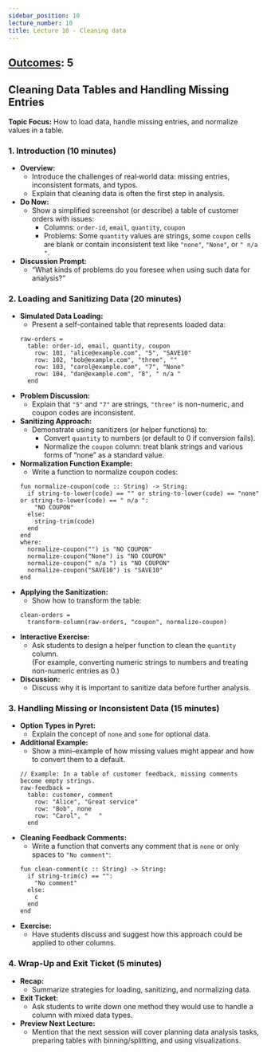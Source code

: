 ```yaml
---
sidebar_position: 10
lecture_number: 10
title: Lecture 10 - Cleaning data
---
```


## [Outcomes](@/home/outcomes.md): 5


## Cleaning Data Tables and Handling Missing Entries

**Topic Focus:** How to load data, handle missing entries, and normalize values in a table.

### 1. Introduction (10 minutes)
- **Overview:**  
  - Introduce the challenges of real‑world data: missing entries, inconsistent formats, and typos.
  - Explain that cleaning data is often the first step in analysis.
- **Do Now:**  
  - Show a simplified screenshot (or describe) a table of customer orders with issues:
    - Columns: `order-id`, `email`, `quantity`, `coupon`
    - Problems: Some `quantity` values are strings, some `coupon` cells are blank or contain inconsistent text like `"none"`, `"None"`, or `" n/a "`.
- **Discussion Prompt:**  
  - “What kinds of problems do you foresee when using such data for analysis?”

### 2. Loading and Sanitizing Data (20 minutes)
- **Simulated Data Loading:**  
  - Present a self-contained table that represents loaded data:
  ```pyret
  raw-orders =
    table: order-id, email, quantity, coupon
      row: 101, "alice@example.com", "5", "SAVE10"
      row: 102, "bob@example.com", "three", ""
      row: 103, "carol@example.com", "7", "None"
      row: 104, "dan@example.com", "8", " n/a "
    end
  ```
- **Problem Discussion:**  
  - Explain that `"5"` and `"7"` are strings, `"three"` is non-numeric, and coupon codes are inconsistent.
- **Sanitizing Approach:**  
  - Demonstrate using sanitizers (or helper functions) to:
    - Convert `quantity` to numbers (or default to 0 if conversion fails).
    - Normalize the `coupon` column: treat blank strings and various forms of “none” as a standard value.
- **Normalization Function Example:**  
  - Write a function to normalize coupon codes:
  ```pyret
  fun normalize-coupon(code :: String) -> String:
    if string-to-lower(code) == "" or string-to-lower(code) == "none" or string-to-lower(code) == " n/a ":
      "NO COUPON"
    else:
      string-trim(code)
    end
  end
  where:
    normalize-coupon("") is "NO COUPON"
    normalize-coupon("None") is "NO COUPON"
    normalize-coupon(" n/a ") is "NO COUPON"
    normalize-coupon("SAVE10") is "SAVE10"
  end
  ```
- **Applying the Sanitization:**  
  - Show how to transform the table:
  ```pyret
  clean-orders =
    transform-column(raw-orders, "coupon", normalize-coupon)
  ```
- **Interactive Exercise:**  
  - Ask students to design a helper function to clean the `quantity` column.  
    (For example, converting numeric strings to numbers and treating non-numeric entries as 0.)
- **Discussion:**  
  - Discuss why it is important to sanitize data before further analysis.

### 3. Handling Missing or Inconsistent Data (15 minutes)
- **Option Types in Pyret:**  
  - Explain the concept of `none` and `some` for optional data.
- **Additional Example:**  
  - Show a mini–example of how missing values might appear and how to convert them to a default.
  ```pyret
  // Example: In a table of customer feedback, missing comments become empty strings.
  raw-feedback =
    table: customer, comment
      row: "Alice", "Great service"
      row: "Bob", none
      row: "Carol", "   "
    end
  ```
- **Cleaning Feedback Comments:**  
  - Write a function that converts any comment that is `none` or only spaces to `"No comment"`:
  ```pyret
  fun clean-comment(c :: String) -> String:
    if string-trim(c) == "":
      "No comment"
    else:
      c
    end
  end
  ```
- **Exercise:**  
  - Have students discuss and suggest how this approach could be applied to other columns.

### 4. Wrap-Up and Exit Ticket (5 minutes)
- **Recap:**  
  - Summarize strategies for loading, sanitizing, and normalizing data.
- **Exit Ticket:**  
  - Ask students to write down one method they would use to handle a column with mixed data types.
- **Preview Next Lecture:**  
  - Mention that the next session will cover planning data analysis tasks, preparing tables with binning/splitting, and using visualizations.


